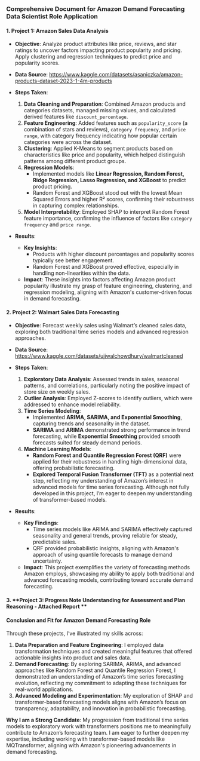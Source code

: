 ### Comprehensive Document for Amazon Demand Forecasting Data Scientist Role Application

#### 1. **Project 1: Amazon Sales Data Analysis**
   - **Objective**: Analyze product attributes like price, reviews, and star ratings to uncover factors impacting product popularity and pricing. Apply clustering and regression techniques to predict price and popularity scores.
   - **Data Source**: https://www.kaggle.com/datasets/asaniczka/amazon-products-dataset-2023-1-4m-products
   - **Steps Taken**:
     1. **Data Cleaning and Preparation**: Combined Amazon products and categories datasets, managed missing values, and calculated derived features like `discount_percentage`.
     2. **Feature Engineering**: Added features such as `popularity_score` (a combination of stars and reviews), `category frequency`, and `price range`, with category frequency indicating how popular certain categories were across the dataset.
     3. **Clustering**: Applied K-Means to segment products based on characteristics like price and popularity, which helped distinguish patterns among different product groups.
     4. **Regression Models**:
         - Implemented models like **Linear Regression, Random Forest, Ridge Regression, Lasso Regression, and XGBoost** to predict product pricing.
         - Random Forest and XGBoost stood out with the lowest Mean Squared Errors and higher R² scores, confirming their robustness in capturing complex relationships.
     5. **Model Interpretability**: Employed SHAP to interpret Random Forest feature importance, confirming the influence of factors like `category frequency` and `price range`.

   - **Results**:
     - **Key Insights**:
       - Products with higher discount percentages and popularity scores typically see better engagement.
       - Random Forest and XGBoost proved effective, especially in handling non-linearities within the data.
     - **Impact**: These insights into factors affecting Amazon product popularity illustrate my grasp of feature engineering, clustering, and regression modeling, aligning with Amazon's customer-driven focus in demand forecasting.

#### 2. **Project 2: Walmart Sales Data Forecasting**
   - **Objective**: Forecast weekly sales using Walmart’s cleaned sales data, exploring both traditional time series models and advanced regression approaches.
   - **Data Source**: https://www.kaggle.com/datasets/ujjwalchowdhury/walmartcleaned
   - **Steps Taken**:
     1. **Exploratory Data Analysis**: Assessed trends in sales, seasonal patterns, and correlations, particularly noting the positive impact of store size on weekly sales.
     2. **Outlier Analysis**: Employed Z-scores to identify outliers, which were addressed to enhance model reliability.
     3. **Time Series Modeling**:
         - Implemented **ARIMA, SARIMA, and Exponential Smoothing**, capturing trends and seasonality in the dataset.
         - **SARIMA** and **ARIMA** demonstrated strong performance in trend forecasting, while **Exponential Smoothing** provided smooth forecasts suited for steady demand periods.
     4. **Machine Learning Models**:
         - **Random Forest and Quantile Regression Forest (QRF)** were applied for their robustness in handling high-dimensional data, offering probabilistic forecasting.
         - **Explored Temporal Fusion Transformer (TFT)** as a potential next step, reflecting my understanding of Amazon’s interest in advanced models for time series forecasting. Although not fully developed in this project, I’m eager to deepen my understanding of transformer-based models.

   - **Results**:
     - **Key Findings**:
       - Time series models like ARIMA and SARIMA effectively captured seasonality and general trends, proving reliable for steady, predictable sales.
       - QRF provided probabilistic insights, aligning with Amazon's approach of using quantile forecasts to manage demand uncertainty.
     - **Impact**: This project exemplifies the variety of forecasting methods Amazon employs, showcasing my ability to apply both traditional and advanced forecasting models, contributing toward accurate demand forecasting.

#### 3. **Project 3: Progress Note Understanding for Assessment and Plan Reasoning - Attached Report **

#### **Conclusion and Fit for Amazon Demand Forecasting Role**
Through these projects, I’ve illustrated my skills across:
1. **Data Preparation and Feature Engineering**: I employed data transformation techniques and created meaningful features that offered actionable insights into product and sales data.
2. **Demand Forecasting**: By exploring SARIMA, ARIMA, and advanced approaches like Random Forest and Quantile Regression Forest, I demonstrated an understanding of Amazon’s time series forecasting evolution, reflecting my commitment to adapting these techniques for real-world applications.
3. **Advanced Modeling and Experimentation**: My exploration of SHAP and transformer-based forecasting models aligns with Amazon’s focus on transparency, adaptability, and innovation in probabilistic forecasting.

**Why I am a Strong Candidate**: My progression from traditional time series models to exploratory work with transformers positions me to meaningfully contribute to Amazon’s forecasting team. I am eager to further deepen my expertise, including working with transformer-based models like MQTransformer, aligning with Amazon's pioneering advancements in demand forecasting.
